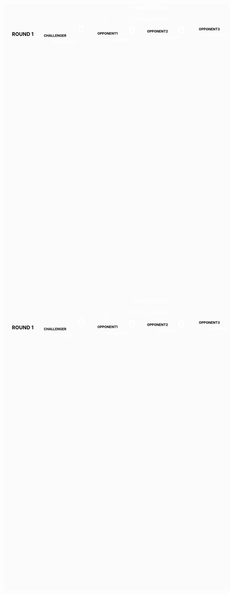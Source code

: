 <!DOCTYPE html>
<head>
<meta name="viewport" content="width=device-width, initial-scale=1.0, maximum-scale=1.0, user-scalable=yes">
</head>
<body onload="load()">
    <style>
.flash {
   animation-name: flash;
    animation-duration: 1.0s;
    animation-timing-function: linear;
    animation-iteration-count: infinite;
    animation-direction: alternate;
    animation-play-state: running;
}
@keyframes flash {
    from {color: #fbfbfb;}
    to {color: black;}
}
.row4{ 
display: none;
}
.tableborder{
display: none;
}
        #frame001 {
	    background-image: url("https://files.jcink.net/uploads2/fantasymts/free4all.png");
 	    background-repeat: no-repeat;
            border-radius: 0px;
            background-position: center top;
	    background-size: 961px 180px;
            background-color: #fbfbfb;
            border: none;
            height: 950px;
            width: 950px;
        }
        .buttons001 {
            background-color: #232223;
            color: white;
            width: 120px;
            height: 30px;
            border-radius: 5px;
        }
        .buttons003 {
            background-color: #232223;
            color: white;
	    font-weight: bold;
            width: 120px;
            height: 40px;
        }
        .buttons004 {
            background-color: limegreen;
            color: white;
            width: 120px;
            height: 40px;
            border-radius: 5px;
 	   visibility: hidden;
        }
        .buttons009 {
            background-color: limegreen;
            color: white;
            width: 120px;
            height: 30px;
            border-radius: 5px;
        }
        .buttons005 {
            background-color: crimson;
            color: white;
            width: 120px;
            height: 40px;
            border-radius: 5px;
 	   visibility: hidden;
        }
        .buttons007 {
            background-color: crimson;
            color: white;
            width: 120px;
            height: 30px;
            border-radius: 5px;
        }
        .buttons008 {
            background-color: crimson;
            color: white;
            width: 120px;
            height: 30px;
            border-radius: 5px;
        }
        .buttons006 {
            background-color: darkorange;
            color: white;
            width: 120px;
            height: 30px;
            border-radius: 5px;
        }
        .buttons002 {
            background-color: #232223;
            color: white;
            width: 70px;
            height: 30px;
            border-radius: 5px;
        }
        #font001 {
            text-align: center;
            font-size: large;
            color: black;
        }
        #player001 {
	    position: relative;
	    top : 23px;
 	    left: -310px;
            font-size: 60%;
	    font-weight: bold;
            color: black;
        }
        #player002 {
	    position: relative;
	    top : 3px;
 	    left: -140px;
            font-size: 60%;
	    font-weight: bold;
            color: black;
        }
        #player003 {
	    position: relative;
	    top : -17px;
 	    left: 22px;
            font-size: 60%;
	    font-weight: bold;
            color: black;
        }
        #player004 {
	    position: relative;
	    top : -37px;
 	    left: 190px;
            font-size: 60%;
	    font-weight: bold;
            color: black;
        }
        #player005 {
	    position: relative;
	    top : -59px;
 	    left: 355px;
            font-size: 60%;
	    font-weight: bold;
            color: black;
        }
        #time001 {
	   position: relative;
	    top : -420px;
            font-size: 200%;
	    font-weight: bold;
            color: black;
        }
        #message002{
	   position: relative;
	    top : -160px;
        }
        #message003{
	   position: relative;
	    top : -380px;
        }
        #message004{
	   position: relative;
	    top : -420px;
        }
        #message006{
	   position: relative;
	    top : -380px;
        }
        #q1{
	   position: relative;
	    top : -280px;
        }
        #submit2{
	   position: relative;
	    top : -280px;
        }
        #score001 {
	    position: relative;
	    top : -77px;
 	    left: -225px;
            font-size: 180%;
	    font-weight: bold;
            color: white;
        }
        #score002 {
	   position: relative;
	    top : -112px;
 	    left: -60px;
            font-size: 180%;
	    font-weight: bold;
            color: white;
        }
        #score003 {
	   position: relative;
	    top : -152px;
 	    left: 100px;
            font-size: 190%;
	    font-weight: bold;
            color: white;
        }
        #score004 {
	   position: relative;
	    top : -192px;
 	    left: 270px;
            font-size: 190%;
	    font-weight: bold;
            color: white;
        }
        #score005 {
	   position: relative;
	    top : -232px;
 	    left: 435px;
            font-size: 190%;
	    font-weight: bold;
            color: white;
        }
        .smaller {
            text-align: center;
            font-size: 80%;
            color: black;
        }
        #twitter001 {
	    position: relative;
	    top : -222px;
 	    left: -280px;
            text-align: center;
            font-size: 60%;
            color: white;
	    font-weight: bold;
        }
        #twitter002 {
	    position: relative;
	    top : -243px;
 	    left: -110px;
            text-align: center;
            font-size: 60%;
            color: white;
	    font-weight: bold;
        }
        #twitter003 {
	    position: relative;
	    top : -264px;
 	    left: 55px;
            text-align: center;
            font-size: 60%;
            color: white;
	    font-weight: bold;
        }
        #twitter004 {
	    position: relative;
	    top : -284px;
 	    left: 215px;
            text-align: center;
            font-size: 60%;
            color: white;
	    font-weight: bold;
        }
        #twitter005 {
	    position: relative;
	    top : -306px;
 	    left: 390px;
            text-align: center;
            font-size: 60%;
            color: white;
	    font-weight: bold;
        }
     #nummer1 {
	    position: relative;
	    top : -368px;
 	    left: -310px;
            text-align: center;
            font-size: 60%;
            color: white;
	    font-weight: bold;
        }
        #nummer2 {
	    position: relative;
	    top : -388px;
 	    left: -145px;
            text-align: center;
            font-size: 60%;
            color: white;
	    font-weight: bold;
        }
        #nummer3 {
	    position: relative;
	    top : -407px;
 	    left: 15px;
            text-align: center;
            font-size: 60%;
            color: white;
	    font-weight: bold;
        }
        #nummer4 {
	    position: relative;
	    top : -430px;
 	    left: 185px;
            text-align: center;
            font-size: 60%;
            color: white;
	    font-weight: bold;
        }
        #nummer5{
	    position: relative;
	    top : -450px;
 	    left: 355px;
            text-align: center;
            font-size: 60%;
            color: white;
	    font-weight: bold;
        }
        #message005 {
	   position: relative;
	    top : -380px;
            text-align: center;
            font-size: 90%;
            color: black;
        }
        #message001 {
            text-align: center;
            font-size: 90%;
            color: white;
        }
        #qu001 {
            text-align: center;
            font-size: 100%;
            color: white;
	    font-weight: bold;
        }
        #qu002 {
            text-align: center;
            font-size: 100%;
            color: white;
	    font-weight: bold;
        }
        #round001 {
	   position: relative;
	    top : 0px;
 	    left: 0px;
            text-align: center;
            font-size: 100%;
            color: black;
	    font-weight: bold;
        }
        #round002 {
	   position: relative;
	    top : -317px;
 	    left: -415px;
            font-size: 90%;
            color: black;
	    font-weight: bold;
        }
	input {
  	width: 30%;
  	font-size: 16px;
	}
}
    </style>
<audio id="myAudio">
  <source src="https://files.jcink.net/uploads2/fantasymts/Ding_Sound_Effect.mp3" type="audio/mpeg">
</audio>
<audio id="myAudio2">
  <source src="https://files.jcink.net/uploads2/fantasymts/Wrong_Buzzer_Sound_Effect.mp3" type="audio/mpeg">
</audio>
 <div id="frame001"><div id="font001"><text id="qu002">QUESTION </text><text id="qu001">0</text><p id="message001">Enter your name.</p><text id="player001">CHALLENGER</text><br><text  id="player002">OPPONENT1</text><br><text id="player003">OPPONENT2</text><br><text id="player004">OPPONENT3</text><br><text  id="player005">OPPONENT4</text><br><text id="score001">0</text><br><text id="score002">0</text><br><text id="score003">0</text><br><text id="score004">0</text><br><text id="score005">0</text><br><text id="twitter001">@Challenger1</text><br><text id="twitter002">@Opponent2</text><br><text id="twitter003">@Opponent3</text><br><text id="twitter004">@Opponent4</text><br><text id="twitter005">@Opponent5</text><br><text id="round002">ROUND <text id="round001">1</text></text><br><text id="nummer1">#1</text><br><text id="nummer2">#2</text><br><text id="nummer3">#3</text><br><text id="nummer4">#4</text><br><text id="nummer5">#5</text><br><text><text id="time001"></text></text><br><button id=submit class=buttons008 onclick=checker() hidden>Submit</button><br>
<p id="message005"></p><p id="message002"></p><p id="message003"></p><p id="message006"></p><p id="message004"></p></div>
<form id="save-later-form"><input name="3" value="CHALLENGER" type="text" id="naam" required hidden></input><input name="4" value="@Challenger" type="text" id="twitt" required hidden></input></form><button type="submit" id="save" hidden>Save</button></br></div>
<script src="https://files.jcink.net/uploads2/fantasymts/Singles/Free4all.js" charset="utf-8"></script>
<!DOCTYPE html>
<head>
<meta name="viewport" content="width=device-width, initial-scale=1.0, maximum-scale=1.0, user-scalable=yes">
</head>
<body onload="load()">
    <style>
.flash {
   animation-name: flash;
    animation-duration: 1.0s;
    animation-timing-function: linear;
    animation-iteration-count: infinite;
    animation-direction: alternate;
    animation-play-state: running;
}
@keyframes flash {
    from {color: #fbfbfb;}
    to {color: black;}
}
.row4{ 
display: none;
}
.tableborder{
display: none;
}
        #frame001 {
	    background-image: url("https://files.jcink.net/uploads2/fantasymts/free4all.png");
 	    background-repeat: no-repeat;
            border-radius: 0px;
            background-position: center top;
	    background-size: 961px 180px;
            background-color: #fbfbfb;
            border: none;
            height: 950px;
            width: 950px;
        }
        .buttons001 {
            background-color: #232223;
            color: white;
            width: 120px;
            height: 30px;
            border-radius: 5px;
        }
        .buttons003 {
            background-color: #232223;
            color: white;
	    font-weight: bold;
            width: 120px;
            height: 40px;
        }
        .buttons004 {
            background-color: limegreen;
            color: white;
            width: 120px;
            height: 40px;
            border-radius: 5px;
 	   visibility: hidden;
        }
        .buttons009 {
            background-color: limegreen;
            color: white;
            width: 120px;
            height: 30px;
            border-radius: 5px;
        }
        .buttons005 {
            background-color: crimson;
            color: white;
            width: 120px;
            height: 40px;
            border-radius: 5px;
 	   visibility: hidden;
        }
        .buttons007 {
            background-color: crimson;
            color: white;
            width: 120px;
            height: 30px;
            border-radius: 5px;
        }
        .buttons008 {
            background-color: crimson;
            color: white;
            width: 120px;
            height: 30px;
            border-radius: 5px;
        }
        .buttons006 {
            background-color: darkorange;
            color: white;
            width: 120px;
            height: 30px;
            border-radius: 5px;
        }
        .buttons002 {
            background-color: #232223;
            color: white;
            width: 70px;
            height: 30px;
            border-radius: 5px;
        }
        #font001 {
            text-align: center;
            font-size: large;
            color: black;
        }
        #player001 {
	    position: relative;
	    top : 23px;
 	    left: -310px;
            font-size: 60%;
	    font-weight: bold;
            color: black;
        }
        #player002 {
	    position: relative;
	    top : 3px;
 	    left: -140px;
            font-size: 60%;
	    font-weight: bold;
            color: black;
        }
        #player003 {
	    position: relative;
	    top : -17px;
 	    left: 22px;
            font-size: 60%;
	    font-weight: bold;
            color: black;
        }
        #player004 {
	    position: relative;
	    top : -37px;
 	    left: 190px;
            font-size: 60%;
	    font-weight: bold;
            color: black;
        }
        #player005 {
	    position: relative;
	    top : -59px;
 	    left: 355px;
            font-size: 60%;
	    font-weight: bold;
            color: black;
        }
        #time001 {
	   position: relative;
	    top : -420px;
            font-size: 200%;
	    font-weight: bold;
            color: black;
        }
        #message002{
	   position: relative;
	    top : -160px;
        }
        #message003{
	   position: relative;
	    top : -380px;
        }
        #message004{
	   position: relative;
	    top : -420px;
        }
        #message006{
	   position: relative;
	    top : -380px;
        }
        #q1{
	   position: relative;
	    top : -280px;
        }
        #submit2{
	   position: relative;
	    top : -280px;
        }
        #score001 {
	    position: relative;
	    top : -77px;
 	    left: -225px;
            font-size: 180%;
	    font-weight: bold;
            color: white;
        }
        #score002 {
	   position: relative;
	    top : -112px;
 	    left: -60px;
            font-size: 180%;
	    font-weight: bold;
            color: white;
        }
        #score003 {
	   position: relative;
	    top : -152px;
 	    left: 100px;
            font-size: 190%;
	    font-weight: bold;
            color: white;
        }
        #score004 {
	   position: relative;
	    top : -192px;
 	    left: 270px;
            font-size: 190%;
	    font-weight: bold;
            color: white;
        }
        #score005 {
	   position: relative;
	    top : -232px;
 	    left: 435px;
            font-size: 190%;
	    font-weight: bold;
            color: white;
        }
        .smaller {
            text-align: center;
            font-size: 80%;
            color: black;
        }
        #twitter001 {
	    position: relative;
	    top : -222px;
 	    left: -280px;
            text-align: center;
            font-size: 60%;
            color: white;
	    font-weight: bold;
        }
        #twitter002 {
	    position: relative;
	    top : -243px;
 	    left: -110px;
            text-align: center;
            font-size: 60%;
            color: white;
	    font-weight: bold;
        }
        #twitter003 {
	    position: relative;
	    top : -264px;
 	    left: 55px;
            text-align: center;
            font-size: 60%;
            color: white;
	    font-weight: bold;
        }
        #twitter004 {
	    position: relative;
	    top : -284px;
 	    left: 215px;
            text-align: center;
            font-size: 60%;
            color: white;
	    font-weight: bold;
        }
        #twitter005 {
	    position: relative;
	    top : -306px;
 	    left: 390px;
            text-align: center;
            font-size: 60%;
            color: white;
	    font-weight: bold;
        }
     #nummer1 {
	    position: relative;
	    top : -368px;
 	    left: -310px;
            text-align: center;
            font-size: 60%;
            color: white;
	    font-weight: bold;
        }
        #nummer2 {
	    position: relative;
	    top : -388px;
 	    left: -145px;
            text-align: center;
            font-size: 60%;
            color: white;
	    font-weight: bold;
        }
        #nummer3 {
	    position: relative;
	    top : -407px;
 	    left: 15px;
            text-align: center;
            font-size: 60%;
            color: white;
	    font-weight: bold;
        }
        #nummer4 {
	    position: relative;
	    top : -430px;
 	    left: 185px;
            text-align: center;
            font-size: 60%;
            color: white;
	    font-weight: bold;
        }
        #nummer5{
	    position: relative;
	    top : -450px;
 	    left: 355px;
            text-align: center;
            font-size: 60%;
            color: white;
	    font-weight: bold;
        }
        #message005 {
	   position: relative;
	    top : -380px;
            text-align: center;
            font-size: 90%;
            color: black;
        }
        #message001 {
            text-align: center;
            font-size: 90%;
            color: white;
        }
        #qu001 {
            text-align: center;
            font-size: 100%;
            color: white;
	    font-weight: bold;
        }
        #qu002 {
            text-align: center;
            font-size: 100%;
            color: white;
	    font-weight: bold;
        }
        #round001 {
	   position: relative;
	    top : 0px;
 	    left: 0px;
            text-align: center;
            font-size: 100%;
            color: black;
	    font-weight: bold;
        }
        #round002 {
	   position: relative;
	    top : -317px;
 	    left: -415px;
            font-size: 90%;
            color: black;
	    font-weight: bold;
        }
	input {
  	width: 30%;
  	font-size: 16px;
	}
}
    </style>
<audio id="myAudio">
  <source src="https://files.jcink.net/uploads2/fantasymts/Ding_Sound_Effect.mp3" type="audio/mpeg">
</audio>
<audio id="myAudio2">
  <source src="https://files.jcink.net/uploads2/fantasymts/Wrong_Buzzer_Sound_Effect.mp3" type="audio/mpeg">
</audio>
 <div id="frame001"><div id="font001"><text id="qu002">QUESTION </text><text id="qu001">0</text><p id="message001">Enter your name.</p><text id="player001">CHALLENGER</text><br><text  id="player002">OPPONENT1</text><br><text id="player003">OPPONENT2</text><br><text id="player004">OPPONENT3</text><br><text  id="player005">OPPONENT4</text><br><text id="score001">0</text><br><text id="score002">0</text><br><text id="score003">0</text><br><text id="score004">0</text><br><text id="score005">0</text><br><text id="twitter001">@Challenger1</text><br><text id="twitter002">@Opponent2</text><br><text id="twitter003">@Opponent3</text><br><text id="twitter004">@Opponent4</text><br><text id="twitter005">@Opponent5</text><br><text id="round002">ROUND <text id="round001">1</text></text><br><text id="nummer1">#1</text><br><text id="nummer2">#2</text><br><text id="nummer3">#3</text><br><text id="nummer4">#4</text><br><text id="nummer5">#5</text><br><text><text id="time001"></text></text><br><button id=submit class=buttons008 onclick=checker() hidden>Submit</button><br>
<p id="message005"></p><p id="message002"></p><p id="message003"></p><p id="message006"></p><p id="message004"></p></div>
<form id="save-later-form"><input name="3" value="CHALLENGER" type="text" id="naam" required hidden></input><input name="4" value="@Challenger" type="text" id="twitt" required hidden></input></form><button type="submit" id="save" hidden>Save</button></br></div>
<script src="https://files.jcink.net/uploads2/fantasymts/Singles/Free4all.js" charset="utf-8"></script>
<script src="//unpkg.com/string-similarity/umd/string-similarity.min.js"></script>
<script src="code.js"></script>
<script src="https://files.jcink.net/uploads2/fantasymts/Free4All_record.js"></script>
</body>
</html>

